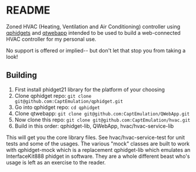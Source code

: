 README
====

Zoned HVAC (Heating, Ventilation and Air Conditioning) controller using [qphidgets](https://github.com/CaptEmulation/qphidget) and [qtwebapp](https://github.com/CaptEmulation/QWebApp) intended to be used to build a web-connected HVAC controller for my personal use.

No support is offered or implied-- but don't let that stop you from taking a look!

Building
-----------
1. First install phidget21 library for the platform of your choosing
2. Clone qphidget repo: ```git clone git@github.com:CaptEmulation/qphidget.git```
3. Go into qphidget repo: ```cd qphidget```
4. Clone qtwebapp: ```git clone git@github.com:CaptEmulation/QWebApp.git```
5. Now clone this repo: ```git clone git@github.com:CaptEmulation/hvac.git```
6. Build in this order: qphidget-lib, QWebApp, hvac/hvac-service-lib

This will get you the core library files.  See hvac/hvac-service-test for unit tests and some of the usages.  The various "mock" classes are built to work with qphidget-mock which is a replacement qphidget-lib which emulates an InterfaceKit888 phidget in software.  They are a whole different beast who's usage is left as an exercise to the reader.
